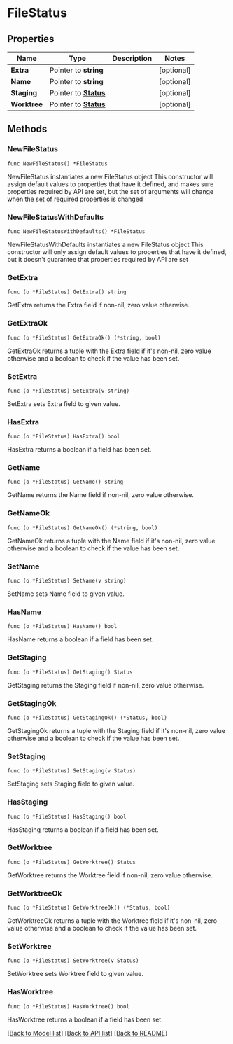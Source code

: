 # FileStatus

## Properties

Name | Type | Description | Notes
------------ | ------------- | ------------- | -------------
**Extra** | Pointer to **string** |  | [optional] 
**Name** | Pointer to **string** |  | [optional] 
**Staging** | Pointer to [**Status**](Status.md) |  | [optional] 
**Worktree** | Pointer to [**Status**](Status.md) |  | [optional] 

## Methods

### NewFileStatus

`func NewFileStatus() *FileStatus`

NewFileStatus instantiates a new FileStatus object
This constructor will assign default values to properties that have it defined,
and makes sure properties required by API are set, but the set of arguments
will change when the set of required properties is changed

### NewFileStatusWithDefaults

`func NewFileStatusWithDefaults() *FileStatus`

NewFileStatusWithDefaults instantiates a new FileStatus object
This constructor will only assign default values to properties that have it defined,
but it doesn't guarantee that properties required by API are set

### GetExtra

`func (o *FileStatus) GetExtra() string`

GetExtra returns the Extra field if non-nil, zero value otherwise.

### GetExtraOk

`func (o *FileStatus) GetExtraOk() (*string, bool)`

GetExtraOk returns a tuple with the Extra field if it's non-nil, zero value otherwise
and a boolean to check if the value has been set.

### SetExtra

`func (o *FileStatus) SetExtra(v string)`

SetExtra sets Extra field to given value.

### HasExtra

`func (o *FileStatus) HasExtra() bool`

HasExtra returns a boolean if a field has been set.

### GetName

`func (o *FileStatus) GetName() string`

GetName returns the Name field if non-nil, zero value otherwise.

### GetNameOk

`func (o *FileStatus) GetNameOk() (*string, bool)`

GetNameOk returns a tuple with the Name field if it's non-nil, zero value otherwise
and a boolean to check if the value has been set.

### SetName

`func (o *FileStatus) SetName(v string)`

SetName sets Name field to given value.

### HasName

`func (o *FileStatus) HasName() bool`

HasName returns a boolean if a field has been set.

### GetStaging

`func (o *FileStatus) GetStaging() Status`

GetStaging returns the Staging field if non-nil, zero value otherwise.

### GetStagingOk

`func (o *FileStatus) GetStagingOk() (*Status, bool)`

GetStagingOk returns a tuple with the Staging field if it's non-nil, zero value otherwise
and a boolean to check if the value has been set.

### SetStaging

`func (o *FileStatus) SetStaging(v Status)`

SetStaging sets Staging field to given value.

### HasStaging

`func (o *FileStatus) HasStaging() bool`

HasStaging returns a boolean if a field has been set.

### GetWorktree

`func (o *FileStatus) GetWorktree() Status`

GetWorktree returns the Worktree field if non-nil, zero value otherwise.

### GetWorktreeOk

`func (o *FileStatus) GetWorktreeOk() (*Status, bool)`

GetWorktreeOk returns a tuple with the Worktree field if it's non-nil, zero value otherwise
and a boolean to check if the value has been set.

### SetWorktree

`func (o *FileStatus) SetWorktree(v Status)`

SetWorktree sets Worktree field to given value.

### HasWorktree

`func (o *FileStatus) HasWorktree() bool`

HasWorktree returns a boolean if a field has been set.


[[Back to Model list]](../README.md#documentation-for-models) [[Back to API list]](../README.md#documentation-for-api-endpoints) [[Back to README]](../README.md)


